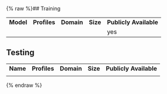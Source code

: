 {% raw %}## Training

|           |              |            |          |                        |
|-----------|--------------|------------|----------|------------------------|
| **Model** | **Profiles** | **Domain** | **Size** | **Publicly Available** |
|           |              |            |          | yes                    |

## Testing

|          |              |            |          |                        |
|----------|--------------|------------|----------|------------------------|
| **Name** | **Profiles** | **Domain** | **Size** | **Publicly Available** |
|          |              |            |          |                        |
<update date omitted for speed>{% endraw %}